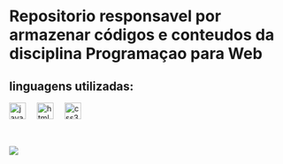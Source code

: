 <div align="left">
  <h1>Repositorio responsavel por armazenar códigos e conteudos da disciplina Programaçao para Web</h1>
  
  <h2>linguagens utilizadas:</h2>
  <img src="https://cdn.jsdelivr.net/gh/devicons/devicon/icons/javascript/javascript-original.svg" height="30" alt="javascript logo"  />
  <img width="12" />
  <img src="https://cdn.jsdelivr.net/gh/devicons/devicon/icons/html5/html5-original.svg" height="30" alt="html5 logo"  />
  <img width="12" />
  <img src="https://cdn.jsdelivr.net/gh/devicons/devicon/icons/css3/css3-original.svg" height="30" alt="css3 logo"  />
  <img width="12" />
  
  <h3></h3>
  <h2></h2>

</div>


<br clear="both">

<img src="[https://i.pinimg.com/originals/06/a8/5b/06a85b703ccc50fcc2214bac56214f48.gif](https://www.google.com/url?sa=i&url=https%3A%2F%2Fwww.pinterest.com%2Fpin%2F79164905940139879%2F&psig=AOvVaw3rsv4nNM-mPwMML0D6IMwo&ust=1730976161190000&source=images&cd=vfe&opi=89978449&ved=0CBAQjRxqFwoTCPj18ezCx4kDFQAAAAAdAAAAABAJ)" />
